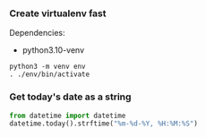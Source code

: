 ### Create virtualenv fast

Dependencies:
- python3.10-venv

```
python3 -m venv env
. ./env/bin/activate
```


### Get today's date as a string

```py
from datetime import datetime
datetime.today().strftime("%m-%d-%Y, %H:%M:%S")
```

